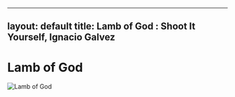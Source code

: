 
---
layout: default
title: Lamb of God : Shoot It Yourself, Ignacio Galvez
---

# Lamb of God

![Lamb of God](http://assets.farmhouse.co/publishing/1-shoot-it-yourself/images/lamb-of-god-1.jpg)
